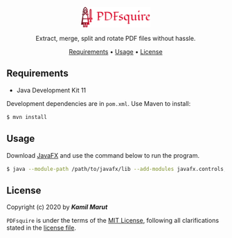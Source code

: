 <p align="center">
    <img src="logo.png" width="160">
    <p align="center">Extract, merge, split and rotate PDF files without hassle.</p>
</p>

<p align="center">
    <a href="#requirements">Requirements</a> •
  	<a href="#installation">Usage</a> •
  	<a href="#license">License</a>
</p>

## Requirements
* Java Development Kit 11

Development dependencies are in `pom.xml`. Use Maven to install:
```bash
$ mvn install 
```

## Usage

Download [JavaFX](https://gluonhq.com/products/javafx/) and use the command below to run the program.

```bash
$ java --module-path /path/to/javafx/lib --add-modules javafx.controls,javafx.fxml -jar /path/to/jar
```

## License

Copyright (c) 2020 by ***Kamil Marut***

`PDFsquire` is under the terms of the [MIT License](https://www.tldrlegal.com/l/mit), following all clarifications stated in the [license file](LICENSE).
